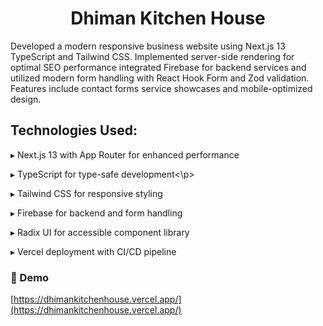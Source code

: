 <h1 align="center" id="title">Dhiman Kitchen House</h1>

<p id="description">Developed a modern responsive business website using Next.js 13 TypeScript and Tailwind CSS. Implemented server-side rendering for optimal SEO performance integrated Firebase for backend services and utilized modern form handling with React Hook Form and Zod validation. Features include contact forms service showcases and mobile-optimized design.</p> 
<h2>Technologies Used:</h2> <p>▸ Next.js 13 with App Router for enhanced performance </p> <p>▸ TypeScript for type-safe development<\p> <p> ▸ Tailwind CSS for responsive styling </p> <p> ▸ Firebase for backend and form handling </p> <p>▸ Radix UI for accessible component library </p> <p> ▸ Vercel deployment with CI/CD pipeline</p>

<h3>🚀 Demo</h2>

[https://dhimankitchenhouse.vercel.app/](https://dhimankitchenhouse.vercel.app/)
